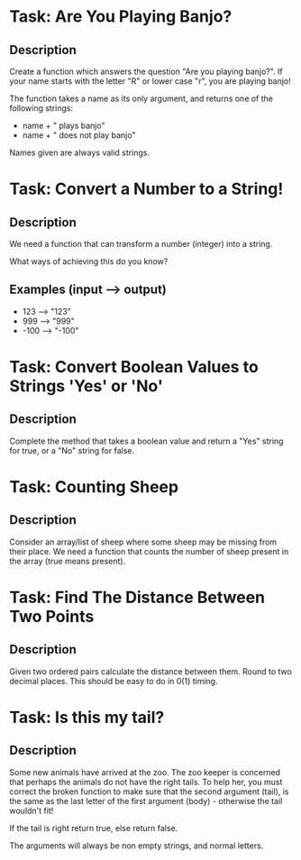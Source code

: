 # Task: Are You Playing Banjo?

## Description
Create a function which answers the question "Are you playing banjo?".
If your name starts with the letter "R" or lower case "r", you are playing banjo!

The function takes a name as its only argument, and returns one of the following strings:

- name + " plays banjo" 
- name + " does not play banjo"

Names given are always valid strings.


# Task: Convert a Number to a String!
## Description
We need a function that can transform a number (integer) into a string.

What ways of achieving this do you know?

## Examples (input --> output)
- 123  --> "123"
- 999  --> "999"
- -100 --> "-100"


# Task: Convert Boolean Values to Strings 'Yes' or 'No'

## Description
Complete the method that takes a boolean value and return a "Yes" string for true, or a "No" string for false.


# Task: Counting Sheep

## Description
Consider an array/list of sheep where some sheep may be missing from their place. We need a function that counts the number of sheep present in the array (true means present).


# Task: Find The Distance Between Two Points

## Description
Given two ordered pairs calculate the distance between them. Round to two decimal places. This should be easy to do in 0(1) timing.


# Task: Is this my tail?

## Description
Some new animals have arrived at the zoo. The zoo keeper is concerned that perhaps the animals do not have the right tails. To help her, you must correct the broken function to make sure that the second argument (tail), is the same as the last letter of the first argument (body) - otherwise the tail wouldn't fit!

If the tail is right return true, else return false.

The arguments will always be non empty strings, and normal letters.
